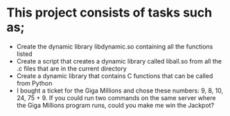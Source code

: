 # This project consists of tasks such as;

* Create the dynamic library libdynamic.so containing all the functions listed 
* Create a script that creates a dynamic library called liball.so from all the .c files that are in the current directory
* Create a dynamic library that contains C functions that can be called from Python
* I bought a ticket for the Giga Millions and chose these numbers: 9, 8, 10, 24, 75 + 9. If you could run two commands on the same server where the Giga Millions program runs, could you make me win the Jackpot?
